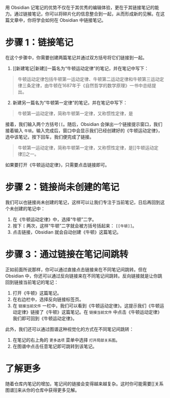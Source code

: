 用 Obsidian 记笔记的优势不仅在于其优秀的编辑体验，更在于其链接笔记的能力。通过链接笔记，你可以将碎片化的信息整合到一起，从而形成新的见解。在这篇文章中，你将学会如何在 Obsidian 中链接笔记。

# 步骤 1：链接笔记

在这个步骤中，你需要创建两篇笔记并通过双方括号将它们链接到一起。

1. [[新建笔记|新建]]一篇名为“牛顿运动定律”的笔记，并在笔记中写下：

> 牛顿运动定律包括牛顿第一运动定律、牛顿第二运动定律和牛顿第三运动定律三条定律，由牛顿在1687年于《自然哲学的数学原理》一书中总结提出。

2. 新建另一篇名为“牛顿第一定律”的笔记，并在笔记中写下：

> 牛顿第一运动定律，简称牛顿第一定律，又称惯性定律，是

接着，我们输入两个方括号`[[`。随后，Obsidian 会弹出一个链接提示窗口，我们接着输入 `牛顿`。输入完成后，窗口中会显示我们已经创建好的《牛顿运动定律》，选中该笔记，按下回车，我们便完成了链接。

> 牛顿第一运动定律，简称牛顿第一定律，又称惯性定律，是[[牛顿运动定律]]之一。

如果要打开《牛顿运动定律》，只需要点击链接即可。

# 步骤 2：链接尚未创建的笔记

我们可以也链接尚未创建的笔记，这样可以让我们专注于当前笔记，日后再回到这个未创建的笔记中：

1. 在《牛顿运动定律》中，选择“牛顿”二字。
2. 按下 `[` 两次，这样“牛顿”二字就会被方括号括起来： `[[牛顿]]`。
3. 点击链接，Obsidian 就会自动创建《牛顿》这篇笔记。

# 步骤 3：通过链接在笔记间跳转

正如前面所说那样，你可以通过直接点击链接来在不同笔记间跳转。但在 Obsidian 中，你还可以通过反向链接来在不同笔记间跳转。反向链接就是让你跳回到链接当前笔记的笔记：

1. 打开《牛顿》这篇笔记。
2. 在右边栏中，选择反向链接标签页。
3. 在 `链接当前文件` 一栏中，我们可以看到《牛顿运动定律》。这提示我们《牛顿运动定律》链接了《牛顿》这篇笔记。在 `链接当前文件` 中点击《牛顿运动定律》我们即可回到《牛顿运动定律》。

此外，我们还可以通过图谱这种视觉化的方式在不同笔记间跳转：

1. 在笔记的右上角的 `更多选项` 菜单中选择 `打开局部关系图`。
2. 在图谱中点击任意笔记即可跳转到该笔记。

# 了解更多

随着仓库内笔记的增加，笔记间的链接会变得越来越复杂。这时你可能需要[[关系图谱]]来从你的仓库中获得更多见解。




